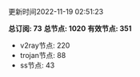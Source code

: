 更新时间2022-11-19 02:51:23

**总订阅: 73**
**总节点: 1020**
**有效节点: 351**
- v2ray节点: 220
- trojan节点: 88
- ss节点: 43
